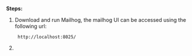 **Steps:**

1. Download and run Mailhog, the mailhog UI can be accessed using the following url: 

        http://localhost:8025/
2. 
